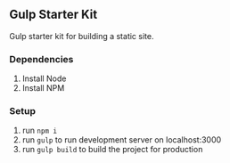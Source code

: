 ## Gulp Starter Kit
Gulp starter kit for building a static site.

### Dependencies
1. Install Node
2. Install NPM

### Setup
1. run `npm i`
2. run `gulp` to run development server on localhost:3000
3. run `gulp build` to build the project for production
